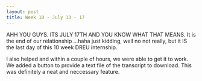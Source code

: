 ```yaml
---
layout: post
title: Week 10 - July 13 - 17
---
```


AHH YOU GUYS. ITS JULY 17TH AND YOU KNOW WHAT THAT MEANS. It is the end of our relationship ...haha just kidding, well no not really, but it IS the last day of this 10 week DREU internship. 



I also helped and within a couple of hours, we were able to get it to work. We added a button to provide a text file of the transcript to download. This was definitely a neat and neccessary feature. 
